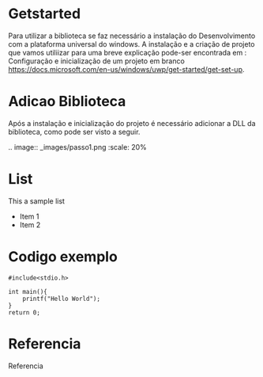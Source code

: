 
# Getstarted
Para utilizar a biblioteca se faz necessário a instalação do Desenvolvimento com a plataforma universal do windows.
A instalação e a criação de projeto que vamos utiliizar para uma breve explicação pode-ser encontrada em : Configuração e inicialização de um projeto em branco <https://docs.microsoft.com/en-us/windows/uwp/get-started/get-set-up>.

# Adicao Biblioteca

Após a instalação e inicialização do projeto é necessário adicionar a DLL da biblioteca, como pode ser visto a seguir.

.. image:: _images/passo1.png
    :scale: 20%

# List

This a sample list
* Item 1
* Item 2


# Codigo exemplo


	#include<stdio.h>

	int main(){
		printf("Hello World");
	}
	return 0;

# Referencia

Referencia